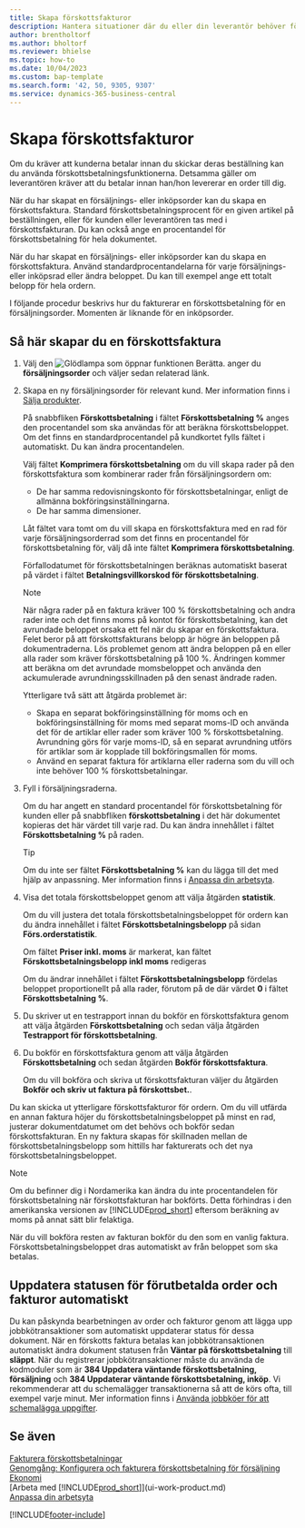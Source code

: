 ```yaml
---
title: Skapa förskottsfakturor
description: Hantera situationer där du eller din leverantör behöver förskottsbetalning. Använd standardprocentandelarna för varje försäljnings- eller inköpsrad eller ändra beloppet om det behövs.
author: brentholtorf
ms.author: bholtorf
ms.reviewer: bhielse
ms.topic: how-to
ms.date: 10/04/2023
ms.custom: bap-template
ms.search.form: '42, 50, 9305, 9307'
ms.service: dynamics-365-business-central
---
```

# Skapa förskottsfakturor

Om du kräver att kunderna betalar innan du skickar deras beställning kan du använda förskottsbetalningsfunktionerna. Detsamma gäller om leverantören kräver att du betalar innan han/hon levererar en order till dig.  

När du har skapat en försäljnings- eller inköpsorder kan du skapa en förskottsfaktura. Standard förskottsbetalningsprocent för en given artikel på beställningen, eller för kunden eller leverantören tas med i förskottsfakturan. Du kan också ange en procentandel för förskottsbetalning för hela dokumentet.

När du har skapat en försäljnings- eller inköpsorder kan du skapa en förskottsfaktura. Använd standardprocentandelarna för varje försäljnings- eller inköpsrad eller ändra beloppet. Du kan till exempel ange ett totalt belopp för hela ordern.  

I följande procedur beskrivs hur du fakturerar en förskottsbetalning för en försäljningsorder. Momenten är liknande för en inköpsorder.  

## Så här skapar du en förskottsfaktura

1. Välj den ![Glödlampa som öppnar funktionen Berätta.](media/ui-search/search_small.png "Berätta för mig vad du vill göra") anger du **försäljningsorder** och väljer sedan relaterad länk.  
2. Skapa en ny försäljningsorder för relevant kund. Mer information finns i [Sälja produkter](sales-how-sell-products.md).  

    På snabbfliken **Förskottsbetalning** i fältet **Förskottsbetalning %** anges den procentandel som ska användas för att beräkna förskottsbeloppet. Om det finns en standardprocentandel på kundkortet fylls fältet i automatiskt. Du kan ändra procentandelen. <!--This percentage is applied to lines where the item on that line does not already specify a prepayment percentage. The prepayment percentage is only copied from the header to lines that do not copy the default prepayment percentage from the item.-->  

    Välj fältet **Komprimera förskottsbetalning** om du vill skapa rader på den förskottsfaktura som kombinerar rader från försäljningsordern om:  

    - De har samma redovisningskonto för förskottsbetalningar, enligt de allmänna bokföringsinställningarna.  
    - De har samma dimensioner.  

    Låt fältet vara tomt om du vill skapa en förskottsfaktura med en rad för varje försäljningsorderrad som det finns en procentandel för förskottsbetalning för, välj då inte fältet **Komprimera förskottsbetalning**.  

    Förfallodatumet för förskottsbetalningen beräknas automatiskt baserat på värdet i fältet **Betalningsvillkorskod för förskottsbetalning**.

    > [!NOTE]
    > När några rader på en faktura kräver 100 % förskottsbetalning och andra rader inte och det finns moms på kontot för förskottsbetalning, kan det avrundade beloppet orsaka ett fel när du skapar en förskottsfaktura. Felet beror på att förskottsfakturans belopp är högre än beloppen på dokumentraderna. Lös problemet genom att ändra beloppen på en eller alla rader som kräver förskottsbetalning på 100 %. Ändringen kommer att beräkna om det avrundade momsbeloppet och använda den ackumulerade avrundningsskillnaden på den senast ändrade raden.
    >
    > Ytterligare två sätt att åtgärda problemet är:
    >
    > * Skapa en separat bokföringsinställning för moms och en bokföringsinställning för moms med separat moms-ID och använda det för de artiklar eller rader som kräver 100 % förskottsbetalning. Avrundning görs för varje moms-ID, så en separat avrundning utförs för artiklar som är kopplade till bokföringsmallen för moms.
    > * Använd en separat faktura för artiklarna eller raderna som du vill och inte behöver 100 % förskottsbetalningar.

3. Fyll i försäljningsraderna.  

    Om du har angett en standard procentandel för förskottsbetalning för kunden eller på snabbfliken **förskottsbetalning** i det här dokumentet kopieras det här värdet till varje rad. Du kan ändra innehållet i fältet **Förskottsbetalning %** på raden.  

    > [!TIP]
    > Om du inte ser fältet **Förskottsbetalning %** kan du lägga till det med hjälp av anpassning.  Mer information finns i [Anpassa din arbetsyta](ui-personalization-user.md).

4. Visa det totala förskottsbeloppet genom att välja åtgärden **statistik**.

    Om du vill justera det totala förskottsbetalningsbeloppet för ordern kan du ändra innehållet i fältet **Förskottsbetalningsbelopp** på sidan **Förs.orderstatistik**.  

    Om fältet **Priser inkl. moms** är markerat, kan fältet **Förskottsbetalningsbelopp inkl moms** redigeras  

    Om du ändrar innehållet i fältet **Förskottsbetalningsbelopp** fördelas beloppet proportionellt på alla rader, förutom på de där värdet **0** i fältet **Förskottsbetalning %**.  

5. Du skriver ut en testrapport innan du bokför en förskottsfaktura genom att välja åtgärden **Förskottsbetalning** och sedan välja åtgärden **Testrapport för förskottsbetalning**.  
6. Du bokför en förskottsfaktura genom att välja åtgärden **Förskottsbetalning** och sedan åtgärden **Bokför förskottsfaktura**.  

    Om du vill bokföra och skriva ut förskottsfakturan väljer du åtgärden **Bokför och skriv ut faktura på förskottsbet.**.  

Du kan skicka ut ytterligare förskottsfakturor för ordern. Om du vill utfärda en annan faktura höjer du förskottsbetalningsbeloppet på minst en rad, justerar dokumentdatumet om det behövs och bokför sedan förskottsfakturan. En ny faktura skapas för skillnaden mellan de förskottsbetalningsbelopp som hittills har fakturerats och det nya förskottsbetalningsbeloppet.  

> [!NOTE]  
> Om du befinner dig i Nordamerika kan ändra du inte procentandelen för förskottsbetalning när förskottsfakturan har bokförts. Detta förhindras i den amerikanska versionen av [!INCLUDE[prod_short](includes/prod_short.md)] eftersom beräkning av moms på annat sätt blir felaktiga.  

 När du vill bokföra resten av fakturan bokför du den som en vanlig faktura. Förskottsbetalningsbeloppet dras automatiskt av från beloppet som ska betalas.  

## Uppdatera statusen för förutbetalda order och fakturor automatiskt

Du kan påskynda bearbetningen av order och fakturor genom att lägga upp jobbkötransaktioner som automatiskt uppdaterar status för dessa dokument. När en förskotts faktura betalas kan jobbkötransaktionen automatiskt ändra dokument statusen från **Väntar på förskottsbetalning** till **släppt**. När du registrerar jobbkötransaktioner måste du använda de kodmoduler som är **384 Uppdatera väntande förskottsbetalning, försäljning** och **384 Uppdaterar väntande förskottsbetalning, inköp**. Vi rekommenderar att du schemalägger transaktionerna så att de körs ofta, till exempel varje minut. Mer information finns i [Använda jobbköer för att schemalägga uppgifter](admin-job-queues-schedule-tasks.md).

## Se även

[Fakturera förskottsbetalningar](finance-invoice-prepayments.md)  
[Genomgång: Konfigurera och fakturera förskottsbetalning för försäljning](walkthrough-setting-up-and-invoicing-sales-prepayments.md)  
[Ekonomi](finance.md)  
[Arbeta med [!INCLUDE[prod_short](includes/prod_short.md)]](ui-work-product.md)  
[Anpassa din arbetsyta](ui-personalization-user.md)  


[!INCLUDE[footer-include](includes/footer-banner.md)]

